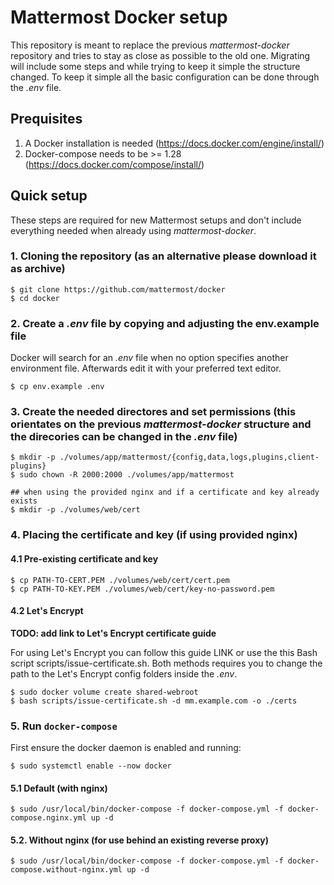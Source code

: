 # Mattermost Docker setup

This repository is meant to replace the previous *mattermost-docker* repository and tries to stay as close as possible
to the old one. Migrating will include some steps and while trying to keep it simple the structure changed. To keep it
simple all the basic configuration can be done through the *.env* file.

## Prequisites
1. A Docker installation is needed (https://docs.docker.com/engine/install/)
2. Docker-compose needs to be >= 1.28 (https://docs.docker.com/compose/install/)

## Quick setup
These steps are required for new Mattermost setups and don't include everything needed when already using
*mattermost-docker*.

### 1. Cloning the repository (as an alternative please download it as archive)
```
$ git clone https://github.com/mattermost/docker
$ cd docker
```

### 2. Create a *.env* file by copying and adjusting the env.example file
Docker will search for an *.env* file when no option specifies another environment file. Afterwards edit it with your preferred text editor.
```
$ cp env.example .env
```

### 3. Create the needed directores and set permissions (this orientates on the previous *mattermost-docker* structure and the direcories can be changed in the *.env* file)

```
$ mkdir -p ./volumes/app/mattermost/{config,data,logs,plugins,client-plugins}
$ sudo chown -R 2000:2000 ./volumes/app/mattermost

## when using the provided nginx and if a certificate and key already exists
$ mkdir -p ./volumes/web/cert
```

### 4. Placing the certificate and key (if using provided nginx)
#### 4.1 Pre-existing certificate and key
```
$ cp PATH-TO-CERT.PEM ./volumes/web/cert/cert.pem
$ cp PATH-TO-KEY.PEM ./volumes/web/cert/key-no-password.pem
```
#### 4.2 Let's Encrypt
**TODO: add link to Let's Encrypt certificate guide**

For using Let's Encrypt you can follow this guide LINK or use the this Bash script scripts/issue-certificate.sh. Both
methods requires you to change the path to the Let's Encrypt config folders inside the *.env*.
```
$ sudo docker volume create shared-webroot
$ bash scripts/issue-certificate.sh -d mm.example.com -o ./certs
```

### 5. Run `docker-compose`
First ensure the docker daemon is enabled and running:
```
$ sudo systemctl enable --now docker
```

#### 5.1 Default (with nginx)
```
$ sudo /usr/local/bin/docker-compose -f docker-compose.yml -f docker-compose.nginx.yml up -d
```

#### 5.2. Without nginx (for use behind an existing reverse proxy)
```
$ sudo /usr/local/bin/docker-compose -f docker-compose.yml -f docker-compose.without-nginx.yml up -d
```
